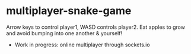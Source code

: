 # multiplayer-snake-game

Arrow keys to control player1, WASD controls player2. Eat apples to grow and avoid bumping into one another & yourself!

- Work in progress: online multiplayer through sockets.io
